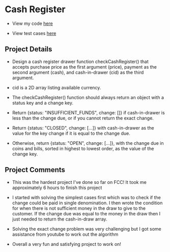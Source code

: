 # Cash Register

* View my code [here](/02%20-%20Javascript%20Algorithms%20and%20Data%20Structures/10%20-%20JavaScript%20Algorithms%20and%20Data%20Structures%20Projects/5%20-%20Cash%20Register/Cash%20Register%V3.js)

* View test cases [here](/02%20-%20Javascript%20Algorithms%20and%20Data%20Structures/10%20-%20JavaScript%20Algorithms%20and%20Data%20Structures%20Projects/5%20-%20Cash%20Register/Tests.js)

##  Project Details

* Design a cash register drawer function checkCashRegister() that accepts purchase price as the first argument (price), payment as the second argument (cash), and cash-in-drawer (cid) as the third argument.

* cid is a 2D array listing available currency.

* The checkCashRegister() function should always return an object with a status key and a change key.

* Return {status: "INSUFFICIENT_FUNDS", change: []} if cash-in-drawer is less than the change due, or if you cannot return the exact change.

* Return {status: "CLOSED", change: [...]} with cash-in-drawer as the value for the key change if it is equal to the change due.

* Otherwise, return {status: "OPEN", change: [...]}, with the change due in coins and bills, sorted in highest to lowest order, as the value of the change key.

## Project Comments

* This was the hardest project I've done so far on FCC! It took me approximately 6 hours to finish this project

* I started with solving the simplest cases first which was to check if the change could be paid in single denomination. I then wrote the condition for when there is not sufficient money in the draw to give to the customer. If the change due was equal to the money in the draw then I just needed to return the cash-in-draw array. 

* Solving the exact change problem was very challenging but I got some assistance from youtube to work out the algorithm

* Overall a very fun and satisfying project to work on!

